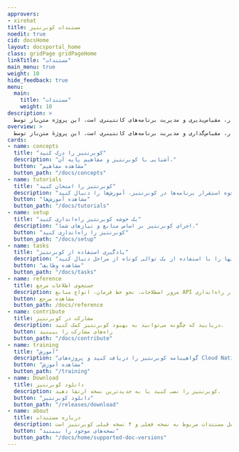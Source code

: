 ```yaml
---
approvers:
- xirehat
title: مستندات کوبرنتیز
noedit: true
cid: docsHome
layout: docsportal_home
class: gridPage gridPageHome
linkTitle: "مستندات"
main_menu: true
weight: 10
hide_feedback: true
menu:
  main:
    title: "مستندات"
    weight: 10
description: >
  کوبرنتیز یک موتور هماهنگ‌سازی کانتینر متن‌باز برای خودکارسازی استقرار، مقیاس‌پذیری و مدیریت برنامه‌های کانتینری است. این پروژه متن‌باز توسط Cloud Native Computing Foundation میزبانی می‌شود.
overview: >
  کوبرنتیز یک موتور ارکستراسیون کانتینر متن‌باز برای خودکارسازی استقرار، مقیاس‌گذاری و مدیریت برنامه‌های کانتینری است. این پروژهٔ متن‌باز توسط Cloud Native Computing Foundation (<a href="https://www.cncf.io/about">CNCF</a>) میزبانی می‌شود.
cards:
- name: concepts
  title: "کوبرنتیز را درک کنید"
  description: "آشنایی با کوبرنتیز و مفاهیم پایه آن."
  button: "مشاهده مفاهیم"
  button_path: "/docs/concepts"
- name: tutorials
  title: "کوبرنتیز را امتحان کنید"
  description: "برای یادگیری نحوه استقرار برنامه‌ها در کوبرنتیز، آموزش‌ها را دنبال کنید.."
  button: "مشاهده آموزش‌ها"
  button_path: "/docs/tutorials"
- name: setup
  title: "یک خوشه کوبرنتیز راه‌اندازی کنید"
  description: "اجرای کوبرنتیز بر اساس منابع و نیازهای شما."
  button: "کوبرنتیز را راه‌اندازی کنید"
  button_path: "/docs/setup"
- name: tasks
  title: "یادگیری استفاده از کوبرنتیز"
  description: "وظایف رایج و نحوه انجام آنها را با استفاده از یک توالی کوتاه از مراحل دنبال کنید."
  button: "مشاهده وظایف"
  button_path: "/docs/tasks"
- name: reference
  title: جستجوی اطلاعات مرجع
  description: مرور اصطلاحات، نحو خط فرمان، انواع منابع API و مستندات ابزار راه‌اندازی.
  button: مشاهده مرجع
  button_path: /docs/reference
- name: contribute
  title: مشارکت در کوبرنتیز
  description: دریابید که چگونه می‌توانید به بهبود کوبرنتیز کمک کنید.
  button: راه‌های مشارکت را ببینید
  button_path: "/docs/contribute"
- name: training
  title: "آموزش"
  description: "گواهینامه کوبرنتیز را دریافت کنید و پروژه‌های Cloud Native خود را با موفقیت به انجام برسانید.!"
  button: "مشاهده آموزش"
  button_path: "/training"
- name: Download
  title: دانلود کوبرنتیز
  description: کوبرنتیز را نصب کنید یا به جدیدترین نسخه ارتقا دهید.
  button: "دانلود کوبرنتیز"
  button_path: "/releases/download"
- name: about
  title: درباره مستندات
  description: این تارنما شامل مستندات مربوط به نسخه فعلی و ۴ نسخه قبلی کوبرنتیز است.
  button: "نسخه‌های موجود را ببینید"
  button_path: "/docs/home/supported-doc-versions"
---
```

